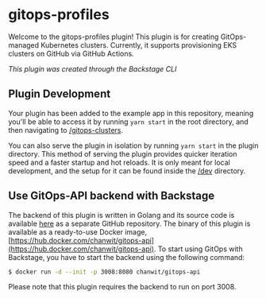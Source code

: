 # gitops-profiles

Welcome to the gitops-profiles plugin!
This plugin is for creating GitOps-managed Kubernetes clusters. Currently, it supports provisioning EKS clusters on GitHub via GitHub Actions.

_This plugin was created through the Backstage CLI_

## Plugin Development

Your plugin has been added to the example app in this repository, meaning you'll be able to access it by running `yarn start` in the root directory, and then navigating to [/gitops-clusters](http://localhost:3000/gitops-profiles).

You can also serve the plugin in isolation by running `yarn start` in the plugin directory.
This method of serving the plugin provides quicker iteration speed and a faster startup and hot reloads.
It is only meant for local development, and the setup for it can be found inside the [/dev](/dev) directory.

## Use GitOps-API backend with Backstage

The backend of this plugin is written in Golang and its source code is available [here](https://github.com/chanwit/gitops-api) as a separate GitHub repository.
The binary of this plugin is available as a ready-to-use Docker image, [https://hub.docker.com/chanwit/gitops-api](https://hub.docker.com/chanwit/gitops-api).
To start using GitOps with Backstage, you have to start the backend using the following command:

```bash
$ docker run -d --init -p 3008:8080 chanwit/gitops-api
```

Please note that this plugin requires the backend to run on port 3008.
